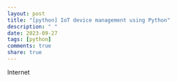 ```yaml
---
layout: post
title: "[python] IoT device management using Python"
description: " "
date: 2023-09-27
tags: [python]
comments: true
share: true
---
```


Internet